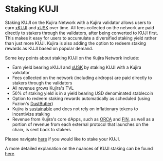 # Staking KUJI

Staking KUJI on the Kujira Network with a Kujira validator allows users to earn [xKUJI](../../dapps-and-infrastructure/ghost-money-market/lend.md#how-does-lending-work-on-ghost) and [xUSK](../../dapps-and-infrastructure/usk-stablecoin.md) over time. All fees collected on the network are paid directly to stakers through the validators, after being converted to KUJI first. This makes it easy for users to accumulate a diversified staking yield rather than just more KUJI. Kujira is also adding the option to redeem staking rewards as KUJI based on popular demand.

Some key points about staking KUJI on the Kujira Network include:

* Earn yield bearing xKUJI and [xUSK](../../dapps-and-infrastructure/ghost-money-market/lend.md#how-does-lending-work-on-ghost) by staking KUJI with a Kujira validator
* Fees collected on the network (including airdrops) are paid directly to stakers through the validators
* All revenue grows Kujira's TVL
* 50% of staking yield is in a yield bearing USD denominated stablecoin
* Option to redeem staking rewards automatically as scheduled (using Fuzion's [DustButler](https://fuzion.app/dustbuster))
* Kujira is [sustainable](../../introduction/why-kujira/values/sustainability.md) and does not rely on inflationary tokens to incentivize staking
* Revenue from Kujira's core dApps, such as [ORCA](../../dapps-and-infrastructure/orca/) and [FIN](../../dapps-and-infrastructure/fin/), as well as a portion of revenue from each external protocol that launches on the chain, is sent back to stakers

Please navigate [here](https://blue.kujira.app/stake) if you would like to stake your KUJI.  &#x20;

A more detailed explanation on the nuances of KUJI staking can be found [here](../../governance/staking/).
